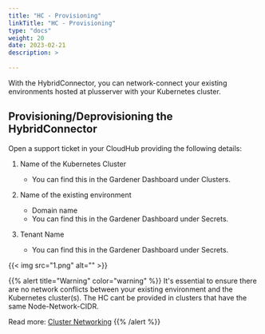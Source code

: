 ```yaml
---
title: "HC - Provisioning"
linkTitle: "HC - Provisioning"
type: "docs"
weight: 20
date: 2023-02-21
description: >
  
---
```


With the HybridConnector, you can network-connect your existing environments hosted at plusserver with your Kubernetes cluster.

## Provisioning/Deprovisioning the HybridConnector

Open a support ticket in your CloudHub providing the following details:

1. Name of the Kubernetes Cluster
   - You can find this in the Gardener Dashboard under Clusters.

2. Name of the existing environment
   - Domain name
   - You can find this in the Gardener Dashboard under Secrets.

3. Tenant Name
   - You can find this in the Gardener Dashboard under Secrets.

{{< img src="1.png" alt="" >}}

{{% alert title="Warning" color="warning" %}}
It's essential to ensure there are no network conflicts between your existing environment and the Kubernetes cluster(s). The HC cant be provided in clusters that have the same Node-Network-CIDR.

Read more:
[Cluster Networking](https://docs.plusserver.com/en/container/managed-kubernetes/documentation/clusterconfiguration/cluster-network/)
{{% /alert %}}
